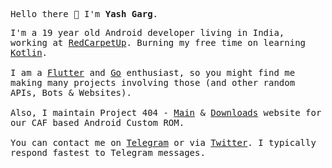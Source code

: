 <p><samp>Hello there 👋 I'm <b>Yash Garg</b>.</samp></p>

<p><samp>
  I'm a 19 year old Android developer living in India, working at <a href="https://redcarpet.ai/">RedCarpetUp</a>. Burning my free time on learning <a href="https://kotlinlang.org">Kotlin</a>.
  <br/><br/>
  I am a <a href="https://flutter.dev">Flutter</a> and <a href="https://golang.org/">Go</a> enthusiast, so you might find me making many projects involving those (and other random APIs, Bots & Websites).
  <br/><br/>
  Also, I maintain Project 404 - <a href="https://project404.us/">Main</a> & <a href="https://downloads.project404.us/">Downloads</a> website for our CAF based Android Custom ROM.
  <br/><br/>
  You can contact me on <a href="https://telegram.me/smart_geek/">Telegram</a> or via <a href="https://twitter.com/yashgarg1803">Twitter</a>.
  I typically respond fastest to Telegram messages.
</samp></p>
